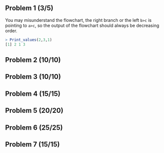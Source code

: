 ## Problem 1 (3/5)

You may misunderstand the flowchart, the right branch or the left `b>c` is pointing to `a>c`, so the output of the flowchart should always be decreasing order.

```R
> Print_values(2,3,1)
[1] 2 1 3
```



## Problem 2 (10/10)

## Problem 3 (10/10)

## Problem 4 (15/15)

## Problem 5 (20/20)

## Problem 6 (25/25)

## Problem 7 (15/15)